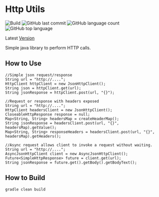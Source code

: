  # Http Utils
![Build](https://github.com/trevorism/http-utils/actions/workflows/build.yml/badge.svg)
![GitHub last commit](https://img.shields.io/github/last-commit/trevorism/http-utils)
![GitHub language count](https://img.shields.io/github/languages/count/trevorism/http-utils)
![GitHub top language](https://img.shields.io/github/languages/top/trevorism/http-utils)
 
Latest [Version](https://github.com/trevorism/http-utils/releases/latest)
 
Simple java library to perform HTTP calls. 
 
## How to Use 
```java_holder_method_tree
//Simple json request/response
String url = "http://....";
HttpClient httpClient = new JsonHttpClient();
String json = httpClient.get(url);
String jsonResponse = httpClient.post(url, "{}");
```

```java_holder_method_tree
//Request or response with headers exposed
String url = "http://....";
HttpClient headersClient = new JsonHttpClient();
CloseableHttpResponse response = null;
Map<String, String> headersMap = createHeaderMap();
String jsonResponse = headersClient.post(url, "{}", headersMap).getValue();
Map<String, String> responseHeaders = headersClient.post(url, "{}", headersMap).getHeaders();
```

```java_holder_method_tree
//Async request allows client to invoke a request without waiting.
String url = "http://....";
AsyncJsonHttpClient client = new AsyncJsonHttpClient();
Future<SimpleHttpResponse> future = client.get(url);
String jsonResponse = future.get().getBody().getBodyText();
```

## How to Build
`gradle clean build`
